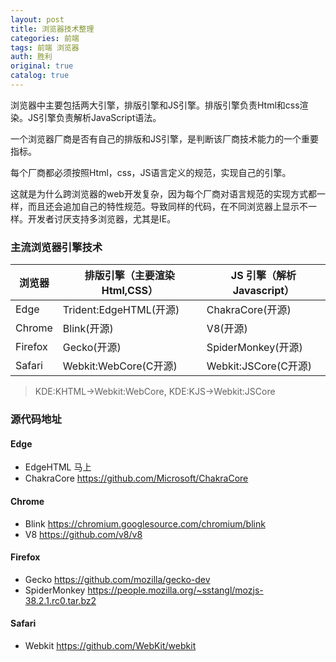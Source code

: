 ```yaml
---
layout: post
title: 浏览器技术整理
categories: 前端
tags: 前端 浏览器
auth: 胜利
original: true
catalog: true
---
```


浏览器中主要包括两大引擎，排版引擎和JS引擎。排版引擎负责Html和css渲染。JS引擎负责解析JavaScript语法。

一个浏览器厂商是否有自己的排版和JS引擎，是判断该厂商技术能力的一个重要指标。

每个厂商都必须按照Html，css，JS语言定义的规范，实现自己的引擎。

这就是为什么跨浏览器的web开发复杂，因为每个厂商对语言规范的实现方式都一样，而且还会追加自己的特性规范。导致同样的代码，在不同浏览器上显示不一样。开发者讨厌支持多浏览器，尤其是IE。

### 主流浏览器引擎技术

| 浏览器 | 排版引擎（主要渲染Html,CSS）| JS 引擎（解析Javascript）|
|---------|-------------------------|-----------------------------|
|Edge|Trident:EdgeHTML(开源)|ChakraCore(开源)|
|Chrome|Blink(开源)|V8(开源)|
|Firefox|Gecko(开源)|SpiderMonkey(开源)|
|Safari|Webkit:WebCore(C开源)|Webkit:JSCore(C开源)|

> KDE:KHTML→Webkit:WebCore, KDE:KJS→Webkit:JSCore

### 源代码地址
#### Edge
- EdgeHTML 马上
- ChakraCore https://github.com/Microsoft/ChakraCore

#### Chrome
- Blink  https://chromium.googlesource.com/chromium/blink
- V8  https://github.com/v8/v8

#### Firefox
- Gecko https://github.com/mozilla/gecko-dev
- SpiderMonkey https://people.mozilla.org/~sstangl/mozjs-38.2.1.rc0.tar.bz2

#### Safari
- Webkit https://github.com/WebKit/webkit
